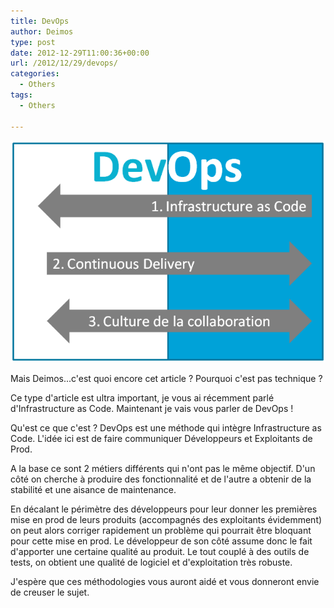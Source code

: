 ```yaml
---
title: DevOps
author: Deimos
type: post
date: 2012-12-29T11:00:36+00:00
url: /2012/12/29/devops/
categories:
  - Others
tags:
  - Others

---
```

![devops](/images/devops.png)

Mais Deimos...c'est quoi encore cet article ? Pourquoi c'est pas technique ?

Ce type d'article est ultra important, je vous ai récemment parlé d'Infrastructure as Code. Maintenant je vais vous parler de DevOps !

Qu'est ce que c'est ? DevOps est une méthode qui intègre Infrastructure as Code. L'idée ici est de faire communiquer Développeurs et Exploitants de Prod.

A la base ce sont 2 métiers différents qui n'ont pas le même objectif. D'un côté on cherche à produire des fonctionnalité et de l'autre a obtenir de la stabilité et une aisance de maintenance.

En décalant le périmètre des développeurs pour leur donner les premières mise en prod de leurs produits (accompagnés des exploitants évidemment) on peut alors corriger rapidement un problème qui pourrait être bloquant pour cette mise en prod. Le développeur de son côté assume donc le fait d'apporter une certaine qualité au produit. Le tout couplé à des outils de tests, on obtient une qualité de logiciel et d'exploitation très robuste.

J'espère que ces méthodologies vous auront aidé et vous donneront envie de creuser le sujet.